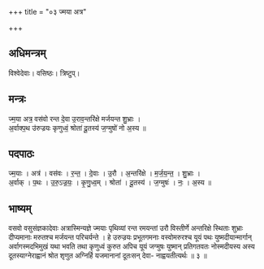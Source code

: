 +++
title = "०३ ज्मया अत्र"

+++
## अधिमन्त्रम्
विश्वेदेवाः। वसिष्ठः। त्रिष्टुप्।

## मन्त्रः
ज्म॒या अत्र॒ वस॑वो रन्त दे॒वा उ॒राव॒न्तरि॑क्षे मर्जयन्त शु॒भ्राः ।  
अ॒र्वाक्प॒थ उ॑रुज्रयः कृणुध्वं॒ श्रोता॑ दू॒तस्य॑ ज॒ग्मुषो॑ नो अ॒स्य ॥

## पदपाठः
ज्म॒याः । अत्र॑ । वस॑वः । र॒न्त॒ । दे॒वाः । उ॒रौ । अ॒न्तरि॑क्षे । म॒र्ज॒य॒न्त॒ । शु॒भ्राः ।  
अ॒र्वाक् । प॒थः । उ॒रु॒ऽज्र॒यः॒ । कृ॒णु॒ध्व॒म् । श्रोता॑ । दू॒तस्य॑ । ज॒ग्मुषः॑ । नः॒ । अ॒स्य ॥

## भाष्यम्
वसवो वसुसंज्ञकादेवाः अत्रास्मिन्यज्ञे ज्मयाः पृथिव्यां रन्त रमयन्तां उरौ विस्तीर्णे अन्तरिक्षे स्थिताः शुभ्राः दीप्यमानाः मरुतश्च मर्जयन्त परिचर्यन्ते । हे उरुज्रयः प्रभूतगमनाः वस्वोमरुरश्च यूयं पथः युष्मदीयान्मार्गान् अर्वागस्मदभिमुखं यथा भवति तथा कृणुध्वं कुरुत अपिच यूयं जग्मुषः युष्मान् प्रतिगतवतः नोस्मदीयस्य अस्य दूतस्याग्नेराह्वानं श्रोत शृणुत अग्निर्हि यजमानानां दूतःसन् देवा- नाह्वयतीत्यर्थः ॥ ३ ॥